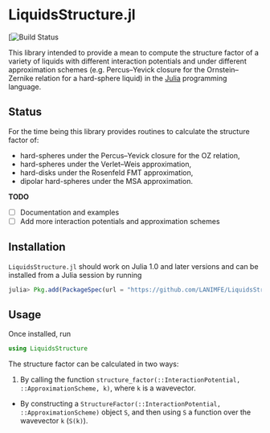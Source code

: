 # LiquidsStructure.jl

[![Build Status](https://app.codeship.com/projects/9fcab2f0-271b-0137-ca37-1e86d73d396b/status?branch=master)

This library intended to provide a mean to compute the structure factor of a
variety of liquids with different interaction potentials and under different
approximation schemes (e.g. Percus–Yevick closure for the Ornstein–Zernike
relation for a hard-sphere liquid) in the [Julia](http://julialang.org)
programming language.

## Status

For the time being this library provides routines to calculate the structure
factor of:

 - hard-spheres under the Percus–Yevick closure for the OZ relation,
 - hard-spheres under the Verlet–Weis approximation,
 - hard-disks under the Rosenfeld FMT approximation,
 - dipolar hard-spheres under the MSA approximation.

**TODO**

- [ ] Documentation and examples
- [ ] Add more interaction potentials and approximation schemes

## Installation

`LiquidsStructure.jl` should work on Julia 1.0 and later versions and can be
installed from a Julia session by running

```julia
julia> Pkg.add(PackageSpec(url = "https://github.com/LANIMFE/LiquidsStructure.jl.git"))
```

## Usage

Once installed, run

```julia
using LiquidsStructure
```

The structure factor can be calculated in two ways:

 1. By calling the function `structure_factor(::InteractionPotential,
    ::ApproximationScheme, k)`, where `k` is a wavevector.
 -  By constructing a `StructureFactor(::InteractionPotential,
    ::ApproximationScheme)` object `S`, and then using `S` a function over the
    wavevector `k` (`S(k)`).
